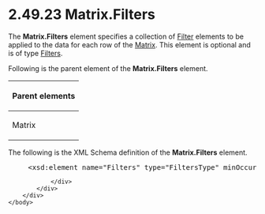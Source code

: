 <html dir="LTR" xmlns:mshelp="http://msdn.microsoft.com/mshelp" xmlns:ddue="http://ddue.schemas.microsoft.com/authoring/2003/5" xmlns:xlink="http://www.w3.org/1999/xlink" xmlns:tool="http://www.microsoft.com/tooltip">
    <head>
        <meta http-equiv="Content-Type" content="text/html; CHARSET=utf-8"></meta>
        <meta name="save" content="history"></meta>
        <title>2.49.23 Matrix.Filters</title>
        <xml>
            <mshelp:toctitle title="2.49.23 Matrix.Filters"></mshelp:toctitle>
            <mshelp:rltitle title="[MS-RDL]: Matrix.Filters"></mshelp:rltitle>
            <mshelp:keyword index="A" term="46b08140-88a4-4285-9ccf-a5695b610c1c"></mshelp:keyword>
            <mshelp:attr name="DCSext.ContentType" value="open specification"></mshelp:attr>
            <mshelp:attr name="AssetID" value="46b08140-88a4-4285-9ccf-a5695b610c1c"></mshelp:attr>
            <mshelp:attr name="TopicType" value="kbRef"></mshelp:attr>
            <mshelp:attr name="DCSext.Title" value="[MS-RDL]: Matrix.Filters" />
        </xml>
    </head>
    <body>
        <div id="header">
            <h1 class="heading">2.49.23 Matrix.Filters</h1>
        </div>
        <div id="mainSection">
            <div id="mainBody">
                <div id="allHistory" class="saveHistory"></div>
                <div id="sectionSection0" class="section" name="collapseableSection">
                    

<p>The <b>Matrix.Filters</b> element specifies a collection of <a href="c0f6a66a-1055-4f4d-b1e7-4fc47b588ed2.htm">Filter</a> elements to be
applied to the data for each row of the <a href="25419c0a-c7c6-43d7-8ca5-1af842666dcb.htm">Matrix</a>. This element is
optional and is of type <a href="4075354a-2747-4ce0-ba0f-3e32a950f605.htm">Filters</a>.
</p>

<p>Following is the parent element of the <b>Matrix.Filters</b>
element.</p>

<table>
 <thead>
  <tr>
   <th>
   <p>Parent elements</p>
   </th>
  </tr>
 </thead>
 <tr>
  <td>
  <p>Matrix </p>
  </td>
 </tr>
</table>

<p>The following is the XML Schema definition of the <b>Matrix.Filters</b>
element.</p>

<dl>
<dd>
<div><pre>&lt;xsd:element name=&quot;Filters&quot; type=&quot;FiltersType&quot; minOccurs=&quot;0&quot; /&gt;
</pre></div>
</dd></dl>


                </div>
            </div>
        </div>
    </body>
</html>